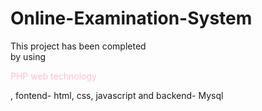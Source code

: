 # Online-Examination-System
This project has been completed<br>
by using <p style="color:pink">PHP web technology</p>, fontend- html, css, javascript and backend- Mysql
